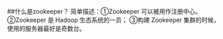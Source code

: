 ##什么是zookeeper？
简单描述：①Zookeeper 可以被用作注册中心。 
②Zookeeper 是 Hadoop 生态系统的一员；
③构建 Zookeeper 集群的时候，使用的服务器最好是奇数台。

